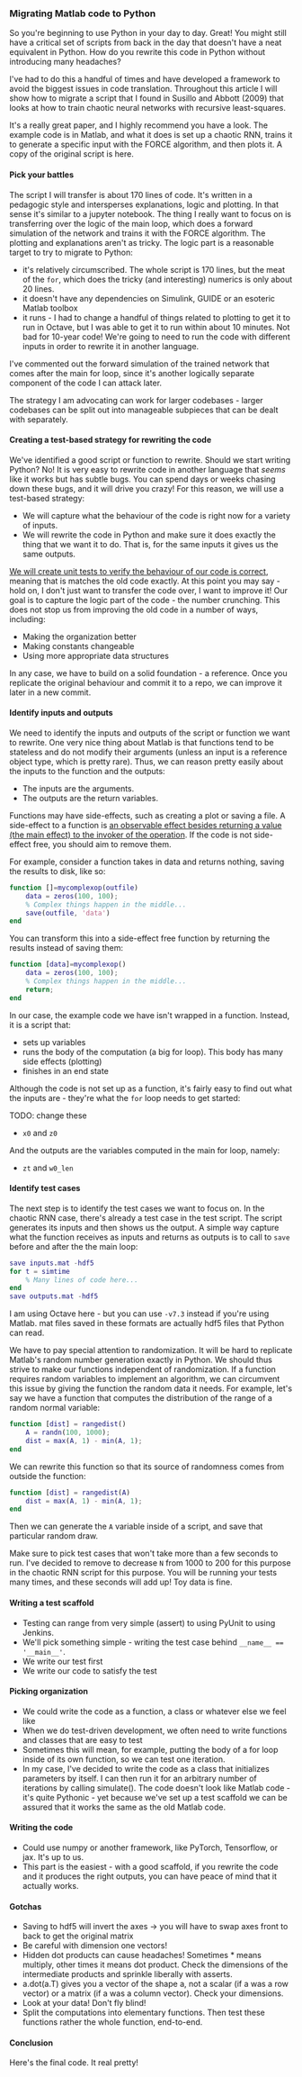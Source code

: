 ### Migrating Matlab code to Python

So you're beginning to use Python in your day to day. Great! You might still have a critical set of scripts from back in the day that doesn't have a neat equivalent in Python. How do you rewrite this code in Python without introducing many headaches?

I've had to do this a handful of times and have developed a framework to avoid the biggest issues in code translation. Throughout this article I will show how to migrate a script that I found in Susillo and Abbott (2009) that looks at how to train chaotic neural networks with recursive least-squares. 

It's a really great paper, and I highly recommend you have a look. The example code is in Matlab, and what it does is set up a chaotic RNN, trains it to generate a specific input with the FORCE algorithm, and then plots it. A copy of the original script is here.

#### Pick your battles

The script I will transfer is about 170 lines of code. It's written in a pedagogic style and intersperses explanations, logic and plotting. In that sense it's similar to a jupyter notebook. The thing I really want to focus on is transferring over the logic of the main loop, which does a forward simulation of the network and trains it with the FORCE algorithm. The plotting and explanations aren't as tricky. The logic part is a reasonable target to try to migrate to Python:

* it's relatively circumscribed. The whole script is 170 lines, but the meat of the `for`, which does the tricky (and interesting) numerics is only about 20 lines. 
* it doesn't have any dependencies on Simulink, GUIDE or an esoteric Matlab toolbox
* it runs - I had to change a handful of things related to plotting to get it to run in Octave, but I was able to get it to run within about 10 minutes. Not bad for 10-year code! We're going to need to run the code with different inputs in order to rewrite it in another language.

I've commented out the forward simulation of the trained network that comes after the main for loop, since it's another logically separate component of the code I can attack later.

The strategy I am advocating can work for larger codebases - larger codebases can be split out into manageable subpieces that can be dealt with separately.

#### Creating a test-based strategy for rewriting the code

We've identified a good script or function to rewrite. Should we start writing Python? No! It is very easy to rewrite code in another language that *seems* like it works but has subtle bugs. You can spend days or weeks chasing down these bugs, and it will drive you crazy! For this reason, we will use a test-based strategy:

* We will capture what the behaviour of the code is right now for a variety of inputs.
* We will rewrite the code in Python and make sure it does exactly the thing that we want it to do. That is, for the same inputs it gives us the same outputs.

[We will create unit tests to verify the behaviour of our code is correct](https://en.wikipedia.org/wiki/Unit_testing), meaning that is matches the old code exactly. At this point you may say - hold on, I don't just want to transfer the code over, I want to improve it! Our goal is to capture the logic part of the code - the number crunching. This does not stop us from improving the old code in a number of ways, including:

* Making the organization better
* Making constants changeable
* Using more appropriate data structures

In any case, we have to build on a solid foundation - a reference. Once you replicate the original behaviour and commit it to a repo, we can improve it later in a new commit.

#### Identify inputs and outputs

We need to identify the inputs and outputs of the script or function we want to rewrite. One very nice thing about Matlab is that functions tend to be stateless and do not modify their arguments (unless an input is a reference object type, which is pretty rare). Thus, we can reason pretty easily about the inputs to the function and the outputs: 

* The inputs are the arguments.
* The outputs are the return variables.

Functions may have side-effects, such as creating a plot or saving a file. A side-effect to a function is [an observable effect besides returning a value (the main effect) to the invoker of the operation](https://en.wikipedia.org/wiki/Side_effect_(computer_science)). If the code is not side-effect free, you should aim to remove them. 

For example, consider a function takes in data and returns nothing, saving the results to disk, like so:

```matlab
function []=mycomplexop(outfile)
    data = zeros(100, 100);
    % Complex things happen in the middle...
    save(outfile, 'data')
end
```

You can transform this into a side-effect free function by returning the results instead of saving them:

```matlab
function [data]=mycomplexop()
    data = zeros(100, 100);
    % Complex things happen in the middle...
    return;
end
```

In our case, the example code we have isn't wrapped in a function. Instead, it is a script that:

* sets up variables
* runs the body of the computation (a big for loop). This body has many side effects (plotting)
* finishes in an end state

Although the code is not set up as a function, it's fairly easy to find out what the inputs are - they're what the `for` loop needs to get started:

TODO: change these

* `x0` and `z0`

And the outputs are the variables computed in the main for loop, namely:

* `zt` and `w0_len`

#### Identify test cases

The next step is to identify the test cases we want to focus on. In the chaotic RNN case, there's already a test case in the test script. The script generates its inputs and then shows us the output. A simple way capture what the function receives as inputs and returns as outputs is to call to `save` before and after the the main loop:

```matlab
save inputs.mat -hdf5
for t = simtime
    % Many lines of code here...
end
save outputs.mat -hdf5
```

I am using Octave here - but you can use `-v7.3` instead if you're using Matlab. mat files saved in these formats are actually hdf5 files that Python can read.

We have to pay special attention to randomization. It will be hard to replicate Matlab's random number generation exactly in Python. We should thus strive to make our functions independent of randomization. If a function requires random variables to implement an algorithm, we can circumvent this issue by giving the function the random data it needs. For example, let's say we have a function that computes the distribution of the range of a random normal variable:

```matlab
function [dist] = rangedist()
    A = randn(100, 1000);
    dist = max(A, 1) - min(A, 1);
end
```

We can rewrite this function so that its source of randomness comes from outside the function:

```matlab
function [dist] = rangedist(A)
    dist = max(A, 1) - min(A, 1);
end
```

Then we can generate the `A` variable inside of a script, and save that particular random draw. 

Make sure to pick test cases that won't take more than a few seconds to run. I've decided to remove to decrease `N` from 1000 to 200 for this purpose in the chaotic RNN script for this purpose. You will be running your tests many times, and these seconds will add up! Toy data is fine.

#### Writing a test scaffold

* Testing can range from very simple (assert) to using PyUnit to using Jenkins.
* We'll pick something simple - writing the test case behind `__name__ == '__main__'`. 
* We write our test first
* We write our code to satisfy the test

#### Picking organization

* We could write the code as a function, a class or whatever else we feel like
* When we do test-driven development, we often need to write functions and classes that are easy to test
* Sometimes this will mean, for example, putting the body of a for loop inside of its own function, so we can test one iteration.
* In my case, I've decided to write the code as a class that initializes parameters by itself. I can then run it for an arbitrary number of iterations by calling simulate(). The code doesn't look like Matlab code - it's quite Pythonic - yet because we've set up a test scaffold we can be assured that it works the same as the old Matlab code.

#### Writing the code

* Could use numpy or another framework, like PyTorch, Tensorflow, or jax. It's up to us.
* This part is the easiest - with a good scaffold, if you rewrite the code and it produces the right outputs, you can have peace of mind that it actually works.

#### Gotchas

* Saving to hdf5 will invert the axes -> you will have to swap axes front to back to get the original matrix
* Be careful with dimension one vectors! 
* Hidden dot products can cause headaches! Sometimes * means multiply, other times it means dot product. Check the dimensions of the intermediate products and sprinkle liberally with asserts.
* a.dot(a.T) gives you a vector of the shape a, not a scalar (if a was a row vector) or a matrix (if a was a column vector). Check your dimensions.
* Look at your data! Don't fly blind!
* Split the computations into elementary functions. Then test these functions rather the whole function, end-to-end.

#### Conclusion

Here's the final code. It real pretty!


